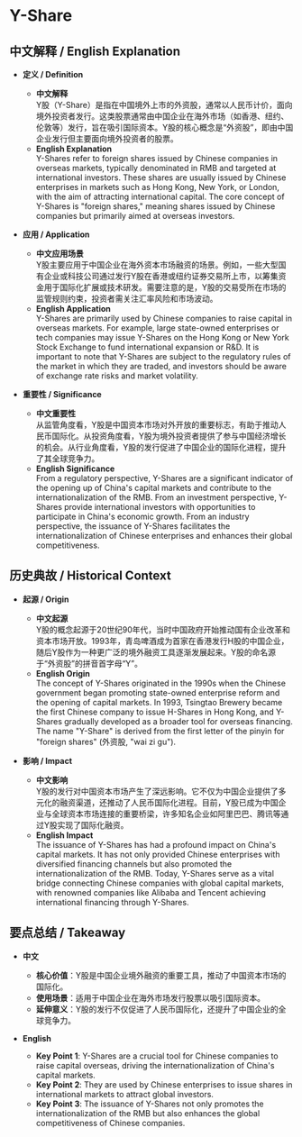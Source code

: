 # Y-Share

## 中文解释 / English Explanation

* **定义 / Definition**  
  - **中文解释**  
    Y股（Y-Share）是指在中国境外上市的外资股，通常以人民币计价，面向境外投资者发行。这类股票通常由中国企业在海外市场（如香港、纽约、伦敦等）发行，旨在吸引国际资本。Y股的核心概念是“外资股”，即由中国企业发行但主要面向境外投资者的股票。  
  - **English Explanation**  
    Y-Shares refer to foreign shares issued by Chinese companies in overseas markets, typically denominated in RMB and targeted at international investors. These shares are usually issued by Chinese enterprises in markets such as Hong Kong, New York, or London, with the aim of attracting international capital. The core concept of Y-Shares is "foreign shares," meaning shares issued by Chinese companies but primarily aimed at overseas investors.

* **应用 / Application**  
  - **中文应用场景**  
    Y股主要应用于中国企业在海外资本市场融资的场景。例如，一些大型国有企业或科技公司通过发行Y股在香港或纽约证券交易所上市，以筹集资金用于国际化扩展或技术研发。需要注意的是，Y股的交易受所在市场的监管规则约束，投资者需关注汇率风险和市场波动。  
  - **English Application**  
    Y-Shares are primarily used by Chinese companies to raise capital in overseas markets. For example, large state-owned enterprises or tech companies may issue Y-Shares on the Hong Kong or New York Stock Exchange to fund international expansion or R&D. It is important to note that Y-Shares are subject to the regulatory rules of the market in which they are traded, and investors should be aware of exchange rate risks and market volatility.

* **重要性 / Significance**  
  - **中文重要性**  
    从监管角度看，Y股是中国资本市场对外开放的重要标志，有助于推动人民币国际化。从投资角度看，Y股为境外投资者提供了参与中国经济增长的机会。从行业角度看，Y股的发行促进了中国企业的国际化进程，提升了其全球竞争力。  
  - **English Significance**  
    From a regulatory perspective, Y-Shares are a significant indicator of the opening up of China's capital markets and contribute to the internationalization of the RMB. From an investment perspective, Y-Shares provide international investors with opportunities to participate in China's economic growth. From an industry perspective, the issuance of Y-Shares facilitates the internationalization of Chinese enterprises and enhances their global competitiveness.

## 历史典故 / Historical Context

* **起源 / Origin**  
  - **中文起源**  
    Y股的概念起源于20世纪90年代，当时中国政府开始推动国有企业改革和资本市场开放。1993年，青岛啤酒成为首家在香港发行H股的中国企业，随后Y股作为一种更广泛的境外融资工具逐渐发展起来。Y股的命名源于“外资股”的拼音首字母“Y”。  
  - **English Origin**  
    The concept of Y-Shares originated in the 1990s when the Chinese government began promoting state-owned enterprise reform and the opening of capital markets. In 1993, Tsingtao Brewery became the first Chinese company to issue H-Shares in Hong Kong, and Y-Shares gradually developed as a broader tool for overseas financing. The name "Y-Share" is derived from the first letter of the pinyin for "foreign shares" (外资股, "wai zi gu").

* **影响 / Impact**  
  - **中文影响**  
    Y股的发行对中国资本市场产生了深远影响。它不仅为中国企业提供了多元化的融资渠道，还推动了人民币国际化进程。目前，Y股已成为中国企业与全球资本市场连接的重要桥梁，许多知名企业如阿里巴巴、腾讯等通过Y股实现了国际化融资。  
  - **English Impact**  
    The issuance of Y-Shares has had a profound impact on China's capital markets. It has not only provided Chinese enterprises with diversified financing channels but also promoted the internationalization of the RMB. Today, Y-Shares serve as a vital bridge connecting Chinese companies with global capital markets, with renowned companies like Alibaba and Tencent achieving international financing through Y-Shares.

## 要点总结 / Takeaway

* **中文**  
  - **核心价值**：Y股是中国企业境外融资的重要工具，推动了中国资本市场的国际化。  
  - **使用场景**：适用于中国企业在海外市场发行股票以吸引国际资本。  
  - **延伸意义**：Y股的发行不仅促进了人民币国际化，还提升了中国企业的全球竞争力。  

* **English**  
  - **Key Point 1**: Y-Shares are a crucial tool for Chinese companies to raise capital overseas, driving the internationalization of China's capital markets.  
  - **Key Point 2**: They are used by Chinese enterprises to issue shares in international markets to attract global investors.  
  - **Key Point 3**: The issuance of Y-Shares not only promotes the internationalization of the RMB but also enhances the global competitiveness of Chinese companies.